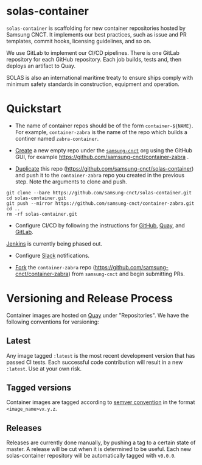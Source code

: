 # solas-container
`solas-container` is scaffolding for new container repositories hosted by Samsung CNCT. It
implements our best practices, such as issue and PR templates, commit hooks,
licensing guidelines, and so on.

We use GitLab to implement our CI/CD pipelines. There is one GitLab repository for 
each GitHub repository. Each job builds, tests and, then deploys an artifact
to Quay.

SOLAS is also an international maritime treaty to ensure ships comply with
minimum safety standards in construction, equipment and operation.

# Quickstart

- The name of container repos should be of the form `container-${NAME}`. For example,
`container-zabra` is the name of the repo which builds a continer named `zabra-container`.

- [Create](https://help.github.com/articles/creating-a-new-repository/) a
new empty repo under the [`samsung-cnct`](https://github.com/samsung-cnct)
org using the GitHub GUI, for example https://github.com/samsung-cnct/container-zabra .

- [Duplicate](https://help.github.com/articles/duplicating-a-repository/)
this repo (https://github.com/samsung-cnct/solas-container) and push it to the `container-zabra`
repo you created in the previous step. Note the arguments to clone and push.

```
git clone --bare https://github.com/samsung-cnct/solas-container.git
cd solas-container.git
git push --mirror https://github.com/samsung-cnct/container-zabra.git
cd ..
rm -rf solas-container.git
```

- Configure CI/CD by following the instructions for
[GitHub](https://github.com/samsung-cnct/solas/blob/master/docs/github.md),
[Quay](https://github.com/samsung-cnct/solas/blob/master/docs/quay.md),
and [GitLab](https://github.com/samsung-cnct/solas/blob/master/docs/gitlab.md).

[Jenkins](https://github.com/samsung-cnct/solas/blob/master/docs/jenkins.md) is currently being phased out.

- Configure [Slack](https://github.com/samsung-cnct/solas/blob/master/docs/slack.md)
notifications.

- [Fork](https://help.github.com/articles/fork-a-repo/) the `container-zabra` repo
(https://github.com/samsung-cnct/container-zabra) from `samsung-cnct` and begin
submitting PRs.

# Versioning and Release Process

Container images are hosted on [Quay](https://quay.io) under "Repositories". We have the following conventions for versioning:

## Latest

Any image tagged `:latest` is the most recent development version that has passed CI tests. Each successful code contribution will result in a new `:latest`. Use at your own risk.

## Tagged versions

Container images are tagged according to [semver convention](http://semver.org/) in the format `<image_name>vx.y.z`.

## Releases

Releases are currently done manually, by pushing a tag to a certain state of master. A release will be cut when it is determined to be useful. Each new solas-container repository will be automatically tagged with `v0.0.0`.